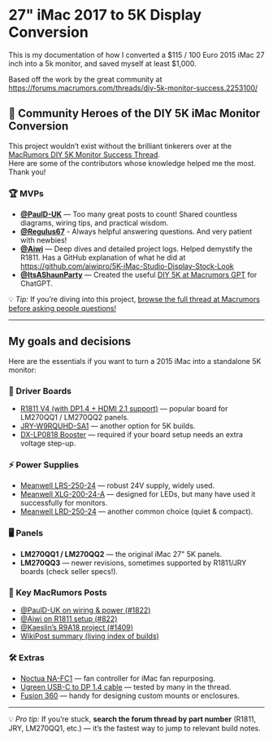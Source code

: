 # 27" iMac 2017 to 5K Display Conversion
This is my documentation of how I converted a $115 / 100 Euro 2015 iMac 27 inch into a 5k monitor, and saved myself at least $1,000. 

Based off the work by the great community at https://forums.macrumors.com/threads/diy-5k-monitor-success.2253100/

## 🙌 Community Heroes of the DIY 5K iMac Monitor Conversion

This project wouldn’t exist without the brilliant tinkerers over at the [MacRumors DIY 5K Monitor Success Thread](https://forums.macrumors.com/threads/diy-5k-monitor-success.2253100/).  
Here are some of the contributors whose knowledge helped me the most. Thank you!

### 🏆 MVPs
- [**@PaulD-UK**](https://forums.macrumors.com/members/pauld-uk.374804/) — Too many great posts to count! Shared countless diagrams, wiring tips, and practical wisdom.
- [**@Regulus67**](https://forums.macrumors.com/members/regulus67.1356758/) - Always helpful answering questions. And very patient with newbies!
- [**@Aiwi**](https://forums.macrumors.com/members/aiwi.505077/) — Deep dives and detailed project logs. Helped demystify the R1811. Has a GitHub explanation of what he did at https://github.com/aiwipro/5K-iMac-Studio-Display-Stock-Look  
- [**@ItsAShaunParty**](https://forums.macrumors.com/members/itsashaunparty.823966/) — Created the useful [DIY 5K at Macrumors GPT](https://chatgpt.com/g/g-683af4dc61448191ad6868a38e8cb1b5-diy-5k-monitor-gpt) for ChatGPT.

💡 *Tip:* If you’re diving into this project, [browse the full thread at Macrumors before asking people questions!](https://forums.macrumors.com/threads/diy-5k-monitor-success.2253100/)

---

## My goals and decisions

Here are the essentials if you want to turn a 2015 iMac into a standalone 5K monitor:

### 🔌 Driver Boards
- [R1811 V4 (with DP1.4 + HDMI 2.1 support)](https://stonetaskin.com/products/diy-5k-universal-r1811-v-4-driver-board-usb-c-freesync-edp-dp1-4-compatible-for-imac-lm270qq1-lm270qq2-screen-external-monitor-1) — popular board for LM270QQ1 / LM270QQ2 panels.  
- [JRY-W9RQUHD-SA1](https://www.aliexpress.com/item/1005006655038825.html) — another option for 5K builds.  
- [DX-LP0818 Booster](https://www.aliexpress.com/item/1005006529912490.html) — required if your board setup needs an extra voltage step-up.

### ⚡ Power Supplies
- [Meanwell LRS-250-24](https://www.meanwell-web.com/en-gb/ac-dc-enclosed-industrial-power-supply-output-lrs--250--24) — robust 24V supply, widely used.  
- [Meanwell XLG-200-24-A](https://www.meanwell-web.com/en-gb/ac-dc-led-driver-constant-power-xlg--200--24--a) — designed for LEDs, but many have used it successfully for monitors.  
- [Meanwell LRD-250-24](https://es.aliexpress.com/item/1005006614807022.html) — another common choice (quiet & compact).  

### 🖥️ Panels
- **LM270QQ1 / LM270QQ2** — the original iMac 27" 5K panels.  
- **LM270QQ3** — newer revisions, sometimes supported by R1811/JRY boards (check seller specs!).

### 📑 Key MacRumors Posts
- [@PaulD-UK on wiring & power (#1822)](https://forums.macrumors.com/threads/diy-5k-monitor-success.2253100/page-109#post-32717747)  
- [@Aiwi on R1811 setup (#822)](https://forums.macrumors.com/threads/diy-5k-monitor-success.2253100/page-35#post-31094713)  
- [@Kaeslin’s R9A18 project (#1409)](https://forums.macrumors.com/threads/diy-5k-monitor-success.2253100/page-57#post-32247683)  
- [WikiPost summary (living index of builds)](https://forums.macrumors.com/threads/diy-5k-monitor-success.2253100/page-1#post-30975623)  

### 🛠️ Extras
- [Noctua NA-FC1](https://noctua.at/en/na-fc1) — fan controller for iMac fan repurposing.  
- [Ugreen USB-C to DP 1.4 cable](https://www.ugreen.com/products/usb-c-to-displayport-8k-cable) — tested by many in the thread.  
- [Fusion 360](https://www.autodesk.com/products/fusion-360/) — handy for designing custom mounts or enclosures.  

---

💡 *Pro tip:* If you’re stuck, **search the forum thread by part number** (R1811, JRY, LM270QQ1, etc.) — it’s the fastest way to jump to relevant build notes.
